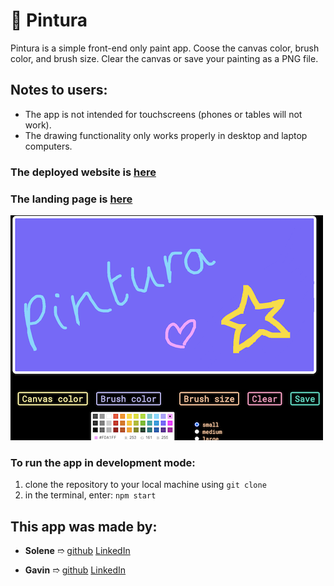 # 🎨 Pintura 

Pintura is a simple front-end only paint app. Coose the canvas color, brush color, and brush size. Clear the canvas or save your painting as a PNG file. 

## Notes to users:
- The app is not intended for touchscreens (phones or tables will not work).
- The drawing functionality only works properly in desktop and laptop computers.


### The deployed website is [here](https://pintura-mintbean.herokuapp.com/)

### The landing page is [here](https://pintura-mintbean.herokuapp.com/landing-page)

![screenshot](./public/images/screenshot-1.png)


### To run the app in development mode: 
1. clone the repository to your local machine using `git clone` 
2. in the terminal, enter: `npm start`

## This app was made by:

- **Solene** ➱ [github](https://github.com/solenedel) [LinkedIn](https://ca.linkedin.com/in/solene-delumeau)

- **Gavin** ➱ [github](https://github.com/geecrypt) [LinkedIn](https://ca.linkedin.com/in/gacquroff)

